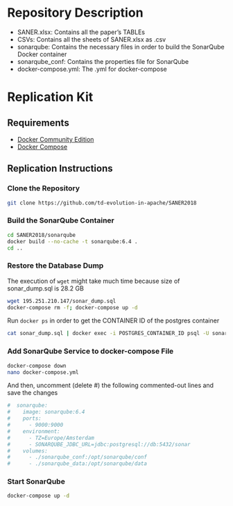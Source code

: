 # Repository Description

* SANER.xlsx: Contains all the paper’s TABLEs
* CSVs: Contains all the sheets of SANER.xlsx as .csv
* sonarqube: Contains the necessary files in order to build the SonarQube Docker container
* sonarqube_conf: Contains the properties file for SonarQube
* docker-compose.yml: The .yml for docker-compose

# Replication Kit

## Requirements

* [Docker Community Edition](https://www.docker.com/community-edition#/download)
* [Docker Compose](https://docs.docker.com/compose/install/)


## Replication Instructions

### Clone the Repository
```bash
git clone https://github.com/td-evolution-in-apache/SANER2018
```

### Build the SonarQube Container
```bash
cd SANER2018/sonarqube
docker build --no-cache -t sonarqube:6.4 .
cd ..
```

### Restore the Database Dump
The execution of `wget` might take much time because size of sonar_dump.sql is 28.2 GB
```bash
wget 195.251.210.147/sonar_dump.sql
docker-compose rm -f; docker-compose up -d
```
Run `docker ps` in order to get the CONTAINER ID of the postgres container
```bash
cat sonar_dump.sql | docker exec -i POSTGRES_CONTAINER_ID psql -U sonar
```

### Add SonarQube Service to docker-compose File
```bash
docker-compose down
nano docker-compose.yml
```
And then, uncomment (delete #) the following commented-out lines and save the changes
```bash
#  sonarqube:
#    image: sonarqube:6.4
#    ports:
#      - 9000:9000
#    environment:
#      - TZ=Europe/Amsterdam
#      - SONARQUBE_JDBC_URL=jdbc:postgresql://db:5432/sonar
#    volumes:
#      - ./sonarqube_conf:/opt/sonarqube/conf
#      - ./sonarqube_data:/opt/sonarqube/data
```

### Start SonarQube
```bash
docker-compose up -d
```
